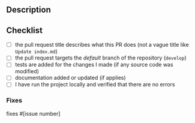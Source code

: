 ## Description
<!-- A clear and concise description what these changes does. -->

## Checklist
<!-- Replace  the [ ] with [x] to check the boxes. -->
- [ ] the pull request title describes what this PR does (not a vague title like `Update index.md`)
- [ ] the pull request targets the *default* branch of the repository (`develop`)
- [ ] tests are added for the changes I made (if any source code was modified)
- [ ] documentation added or updated (if applies)
- [ ] I have run the project locally and verified that there are no errors

### Fixes
<!-- If there is no issue being resolved, open one before creating this pull request. -->
<!-- If the PR doesn't fully resolve the issue, replace 'fixes' with 'references'. -->
<!-- Example: fixes #[issue number], fixes #[issue number] -->
fixes #[issue number]
